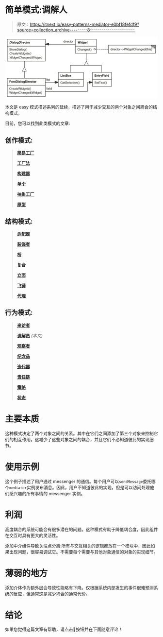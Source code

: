 # 简单模式:调解人

> 原文：<https://itnext.io/easy-patterns-mediator-e0bf18fefdf9?source=collection_archive---------8----------------------->

![](img/eca2949d1cf462afde0b733bfaa2fde4.png)

本文是 easy 模式描述系列的延续，描述了用于减少交互的两个对象之间耦合的结构模式。

目前，您可以找到此类模式的文章:

## 创作模式:

> [**简易工厂**](/easy-patterns-simple-factory-b946a086fd7e)
> 
> [**工厂法**](/easy-patterns-factory-method-5f27385ac5c)
> 
> [**构建器**](/easy-patterns-builder-d85655bcf8aa)
> 
> [**单个**](/easy-patterns-singleton-283356fb29bf)
> 
> [**抽象工厂**](/easy-patterns-abstract-factory-2325cb398fc6)
> 
> [**原型**](/easy-patterns-prototype-e03ec6962f89)

## 结构模式:

> [**适配器**](/easy-patterns-adapter-9b5806cb346f)
> 
> [**装饰者**](/easy-patterns-decorator-eaa96c0550ea)
> 
> [**桥**](/easy-patterns-bridge-28d50dc25f9f)
> 
> [**复合**](/easy-patterns-composite-8b28aa1f158)
> 
> [**立面**](/easy-patterns-facade-8cb185f4f44f)
> 
> [**飞锤**](/easy-patterns-flyweight-dab4c018f7f5)
> 
> [**代理**](/easy-patterns-proxy-45fc3a648020)

## 行为模式:

> [**来访者**](/easy-patterns-visitor-b8ef57eb957)
> 
> [**调解员**](/easy-patterns-mediator-e0bf18fefdf9) *(本文)*
> 
> [**观察者**](/easy-patterns-observer-63c832d41ffd)
> 
> [**纪念品**](/easy-patterns-memento-ce966cec7478)
> 
> [**迭代器**](/easy-patterns-iterator-f5c0dd85957)
> 
> [**责任链**](/easy-patterns-chain-of-responsibility-9a84307ad837)
> 
> [**策略**](/easy-patterns-strategy-ecb6f6fc0ef3)
> 
> [**状态**](/easy-patterns-state-ec87a1a487b4)

# 主要本质

这种模式决定了两个对象之间的关系。其中在它们之间添加了第三个对象来控制它们的相互作用。这减少了这些对象之间的耦合，并且它们不必知道彼此的实现细节。

# 使用示例

这个例子描述了用户通过 messenger 的通信。每个用户可以`sendMessage`委托哪个`mediator`实例发布消息。因此，用户不知道彼此的实现，但是可以访问处理他们感兴趣的所有事情的 messenger 实例。

# 利润

高度耦合的系统可能会有很多潜在的问题。这种模式有助于降低耦合度，因此组件在交互时具有更大的灵活性。

添加中介组件导致关注点分离:所有与交互相关的逻辑都放在一个模块中，因此如果出现问题，很容易调试它。不需要每个需要与其他对象通信的对象的实现细节。

# 薄弱的地方

添加介体作为额外层会导致性能略有下降。仅根据系统内部发生的事件很难预测系统的反应，但通常这是减少耦合的通常代价。

# 结论

如果您觉得这篇文章有帮助，请点击👏按钮并在下面随意评论！